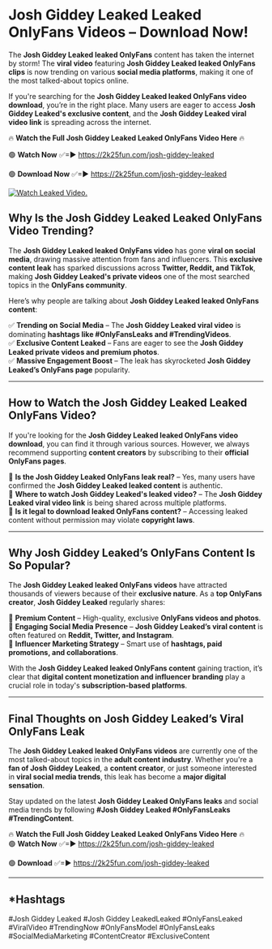 # Josh Giddey Leaked Leaked OnlyFans Videos – Download Now!

The **Josh Giddey Leaked leaked OnlyFans** content has taken the internet by storm! The **viral video** featuring **Josh Giddey Leaked leaked OnlyFans clips** is now trending on various **social media platforms**, making it one of the most talked-about topics online.  

If you're searching for the **Josh Giddey Leaked leaked OnlyFans video download**, you’re in the right place. Many users are eager to access **Josh Giddey Leaked's exclusive content**, and the **Josh Giddey Leaked viral video link** is spreading across the internet.  

🔥 **Watch the Full Josh Giddey Leaked Leaked OnlyFans Video Here** 🔥  

🟢 **Watch Now** ✅=► https://2k25fun.com/josh-giddey-leaked

🟢 **Download Now** ✅=► https://2k25fun.com/josh-giddey-leaked

[![Watch Leaked Video.](https://miro.medium.com/v2/resize:fit:828/format:webp/1*cilzJN44JGOrTw9NJCrNHA.gif "Watch Leaked Video")](https://2k25fun.com/josh-giddey-leaked)

## **Why Is the Josh Giddey Leaked Leaked OnlyFans Video Trending?**  

The **Josh Giddey Leaked leaked OnlyFans video** has gone **viral on social media**, drawing massive attention from fans and influencers. This **exclusive content leak** has sparked discussions across **Twitter, Reddit, and TikTok**, making **Josh Giddey Leaked's private videos** one of the most searched topics in the **OnlyFans community**.  

Here’s why people are talking about **Josh Giddey Leaked leaked OnlyFans content**:  

✅ **Trending on Social Media** – The **Josh Giddey Leaked viral video** is dominating **hashtags like #OnlyFansLeaks and #TrendingVideos**.  
✅ **Exclusive Content Leaked** – Fans are eager to see the **Josh Giddey Leaked private videos and premium photos**.  
✅ **Massive Engagement Boost** – The leak has skyrocketed **Josh Giddey Leaked’s OnlyFans page** popularity.  

---

## **How to Watch the Josh Giddey Leaked Leaked OnlyFans Video?**  

If you're looking for the **Josh Giddey Leaked leaked OnlyFans video download**, you can find it through various sources. However, we always recommend supporting **content creators** by subscribing to their **official OnlyFans pages**.  

🔹 **Is the Josh Giddey Leaked OnlyFans leak real?** – Yes, many users have confirmed the **Josh Giddey Leaked leaked content** is authentic.  
🔹 **Where to watch Josh Giddey Leaked's leaked video?** – The **Josh Giddey Leaked viral video link** is being shared across multiple platforms.  
🔹 **Is it legal to download leaked OnlyFans content?** – Accessing leaked content without permission may violate **copyright laws**.  

---

## **Why Josh Giddey Leaked’s OnlyFans Content Is So Popular?**  

The **Josh Giddey Leaked leaked OnlyFans videos** have attracted thousands of viewers because of their **exclusive nature**. As a **top OnlyFans creator**, **Josh Giddey Leaked** regularly shares:  

📌 **Premium Content** – High-quality, exclusive **OnlyFans videos and photos**.  
📌 **Engaging Social Media Presence** – **Josh Giddey Leaked’s viral content** is often featured on **Reddit, Twitter, and Instagram**.  
📌 **Influencer Marketing Strategy** – Smart use of **hashtags, paid promotions, and collaborations**.  

With the **Josh Giddey Leaked leaked OnlyFans content** gaining traction, it’s clear that **digital content monetization and influencer branding** play a crucial role in today's **subscription-based platforms**.  

---

## **Final Thoughts on Josh Giddey Leaked’s Viral OnlyFans Leak**  

The **Josh Giddey Leaked leaked OnlyFans videos** are currently one of the most talked-about topics in the **adult content industry**. Whether you're a **fan of Josh Giddey Leaked**, a **content creator**, or just someone interested in **viral social media trends**, this leak has become a **major digital sensation**.  

Stay updated on the latest **Josh Giddey Leaked OnlyFans leaks** and social media trends by following **#Josh Giddey Leaked #OnlyFansLeaks #TrendingContent**.  

🔥 **Watch the Full Josh Giddey Leaked Leaked OnlyFans Video Here** 🔥  
🟢 **Watch Now** ✅=► https://2k25fun.com/josh-giddey-leaked

🟢 **Download** ✅=► https://2k25fun.com/josh-giddey-leaked

---

## *Hashtags
#Josh Giddey Leaked #Josh Giddey LeakedLeaked #OnlyFansLeaked #ViralVideo #TrendingNow #OnlyFansModel #OnlyFansLeaks #SocialMediaMarketing #ContentCreator #ExclusiveContent  